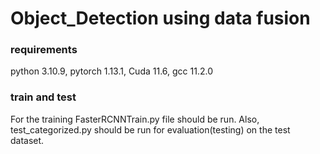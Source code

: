 # Object_Detection using data fusion

### requirements
python 3.10.9,
pytorch 1.13.1,
Cuda 11.6,
gcc 11.2.0

### train and test
For the training FasterRCNNTrain.py file should be run.
Also, test_categorized.py should be run for evaluation(testing) on the test dataset. 
